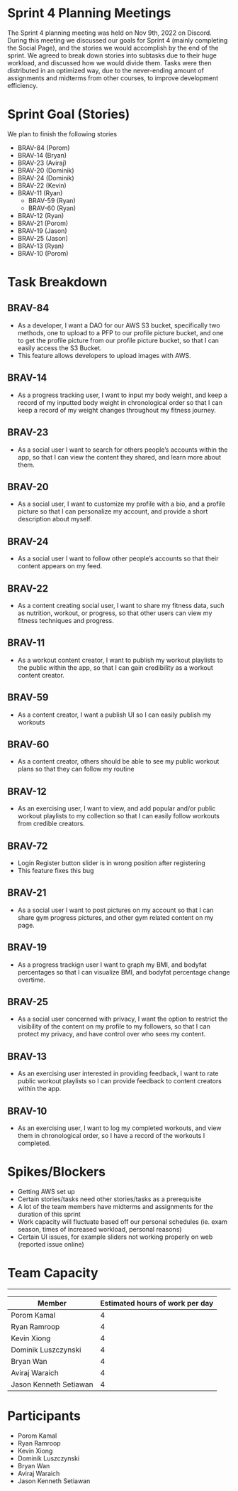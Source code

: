 # Sprint 4 Planning Meetings
The Sprint 4 planning meeting was held on Nov 9th, 2022 on Discord. During this meeting we discussed our goals for Sprint 4 (mainly completing the Social Page), and the stories we would accomplish by the end of the sprint. We agreed to break down stories into subtasks due to their huge workload, and discussed how we would divide them. Tasks were then distributed in an optimized way, due to the never-ending amount of assignments and midterms from other courses, to improve development efficiency. 


# Sprint Goal (Stories)
We plan to finish the following stories
- BRAV-84 (Porom)
- BRAV-14 (Bryan)
- BRAV-23 (Aviraj)
- BRAV-20 (Dominik)
- BRAV-24 (Dominik)
- BRAV-22 (Kevin)
- BRAV-11 (Ryan)
  - BRAV-59 (Ryan)
  - BRAV-60 (Ryan)
- BRAV-12 (Ryan)
- BRAV-21 (Porom)
- BRAV-19 (Jason)
- BRAV-25 (Jason)
- BRAV-13 (Ryan)
- BRAV-10 (Porom)


# Task Breakdown

## BRAV-84
- As a developer, I want a DAO for our AWS S3 bucket, specifically two methods, one to upload to a PFP to our profile picture bucket, and one to get the profile picture from our profile picture bucket, so that I can easily access the S3 Bucket.
- This feature allows developers to upload images with AWS.

## BRAV-14
- As a progress tracking user, I want to input my body weight, and keep a record of my inputted body weight in chronological order so that I can keep a record of my weight changes throughout my fitness journey.

## BRAV-23
- As a social user I want to search for others people’s accounts within the app, so that I can view the content they shared, and learn more about them.

## BRAV-20
- As a social user, I want to customize my profile with a bio, and a profile picture so that I can personalize my account, and provide a short description about myself.

## BRAV-24
- As a social user I want to follow other people’s accounts so that their content appears on my feed.

## BRAV-22
- As a content creating social user, I want to share my fitness data, such as nutrition, workout, or progress, so that other users can view my fitness techniques and progress.

## BRAV-11
- As a workout content creator, I want to publish my workout playlists to the public within the app, so that I can gain credibility as a workout content creator.

## BRAV-59
- As a content creator, I want a publish UI so I can easily publish my workouts

## BRAV-60
- As a content creator, others should be able to see my public workout plans so that they can follow my routine

## BRAV-12
- As an exercising user, I want to view, and add popular and/or public workout playlists to my collection so that I can easily follow workouts from credible creators.

## BRAV-72
- Login Register button slider is in wrong position after registering
- This feature fixes this bug

## BRAV-21
- As a social user I want to post pictures on my account so that I can share gym progress pictures, and other gym related content on my page.

## BRAV-19
- As a progress trackign user I want to graph my BMI, and bodyfat percentages so that I can visualize BMI, and bodyfat percentage change overtime.

## BRAV-25
- As a social user concerned with privacy, I want the option to restrict the visibility of the content on my profile to my followers, so that I can protect my privacy, and have control over who sees my content.

## BRAV-13
- As an exercising user interested in providing feedback, I want to rate public workout playlists so I can provide feedback to content creators within the app.

## BRAV-10
- As an exercising user, I want to log my completed workouts, and view them in chronological order, so I have a record of the workouts I completed.

# Spikes/Blockers
- Getting AWS set up
- Certain stories/tasks need other stories/tasks as a prerequisite
- A lot of the team members have midterms and assignments for the duration of this sprint
- Work capacity will fluctuate based off our personal schedules (ie. exam season, times of increased workload, personal reasons)
- Certain UI issues, for example sliders not working properly on web (reported issue online)

# Team Capacity
___
| Member | Estimated hours of work per day |
|---|---|
| Porom Kamal | 4|
| Ryan Ramroop | 4|
| Kevin Xiong  | 4|
| Dominik Luszczynski  | 4|
| Bryan Wan | 4|
| Aviraj Waraich  | 4|
|Jason Kenneth Setiawan | 4|

# Participants
- Porom Kamal
- Ryan Ramroop
- Kevin Xiong 
- Dominik Luszczynski 
- Bryan Wan 
- Aviraj Waraich 
- Jason Kenneth Setiawan
